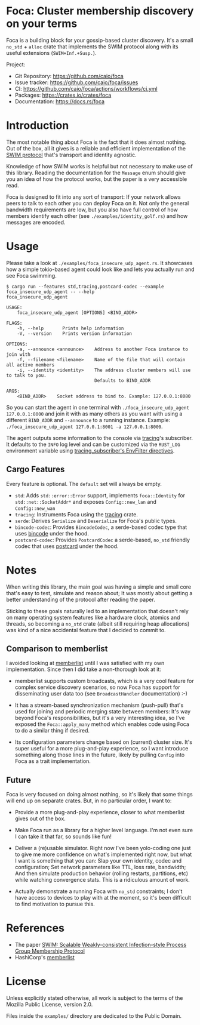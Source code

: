 # Foca: Cluster membership discovery on your terms

Foca is a building block for your gossip-based cluster discovery. It's
a small `no_std` + `alloc` crate that implements the SWIM protocol along
with its useful extensions (`SWIM+Inf.+Susp.`).

Project:

* Git Repository: https://github.com/caio/foca
* Issue tracker: https://github.com/caio/foca/issues
* CI: https://github.com/caio/foca/actions/workflows/ci.yml
* Packages: https://crates.io/crates/foca
* Documentation: https://docs.rs/foca


# Introduction

The most notable thing about Foca is the fact that it does almost
nothing. Out of the box, all it gives is a reliable and efficient
implementation of the [SWIM protocol][1] that's transport and
identity agnostic.

Knowledge of how SWIM works is helpful but not necessary to make use
of this library. Reading the documentation for the `Message` enum
should give you an idea of how the protocol works, but the paper is
a very accessible read.

Foca is designed to fit into any sort of transport: If your network
allows peers to talk to each other you can deploy Foca on it.
Not only the general bandwidth requirements are low, but you also
have full control of how members identify each other (see
`./examples/identity_golf.rs`) and how messages are encoded.


# Usage

Please take a look at `./examples/foca_insecure_udp_agent.rs`. It
showcases how a simple tokio-based agent could look like and lets
you actually run and see Foca swimming.

~~~
$ cargo run --features std,tracing,postcard-codec --example foca_insecure_udp_agent -- --help
foca_insecure_udp_agent 

USAGE:
    foca_insecure_udp_agent [OPTIONS] <BIND_ADDR>

FLAGS:
    -h, --help       Prints help information
    -V, --version    Prints version information

OPTIONS:
    -a, --announce <announce>    Address to another Foca instance to join with
    -f, --filename <filename>    Name of the file that will contain all active members
    -i, --identity <identity>    The address cluster members will use to talk to you.
                                 Defaults to BIND_ADDR

ARGS:
    <BIND_ADDR>    Socket address to bind to. Example: 127.0.0.1:8080
~~~

So you can start the agent in one terminal with
`./foca_insecure_udp_agent 127.0.0.1:8000` and join it with as many others
as you want with using a different `BIND_ADDR` and `--announce` to a
running instance. Example:
`./foca_insecure_udp_agent 127.0.0.1:8001 -a 127.0.0.1:8000`.

The agent outputs some information to the console via [tracing][]'s
subscriber. It defaults to the `INFO` log level and can be customized
via the `RUST_LOG` environment variable using [tracing_subscriber's
EnvFilter directives][dir].


## Cargo Features

Every feature is optional. The `default` set will always be empty.

* `std`: Adds `std::error::Error` support, implements `foca::Identity`
  for `std::net::SocketAddr*` and exposes `Config::new_lan` and
  `Config::new_wan`
* `tracing`: Instruments Foca using the [tracing][] crate.
* `serde`: Derives `Serialize` and `Deserialize` for Foca's public
  types.
* `bincode-codec`: Provides `BincodeCodec`, a serde-based codec type
  that uses [bincode][] under the hood.
* `postcard-codec`: Provides `PostcardCodec` a serde-based, `no_std`
  friendly codec that uses [postcard][] under the hood.


# Notes

When writing this library, the main goal was having a simple and small
core that's easy to test, simulate and reason about; It was mostly
about getting a better understanding of the protocol after reading
the paper.

Sticking to these goals naturally led to an implementation that doesn't
rely on many operating system features like a hardware clock, atomics
and threads, so becoming a `no_std` crate (albeit still requiring heap
allocations) was kind of a nice accidental feature that I decided to
commit to.


## Comparison to memberlist

I avoided looking at [memberlist][2] until I was satisfied with my
own implementation. Since then I did take a non-thorough look at it:

* memberlist supports custom broadcasts, which is a very cool feature
  for complex service discovery scenarios, so now Foca has support
  for disseminating user data too (see `BroadcastHandler`
  documentation) :-)

* It has a stream-based synchronization mechanism (push-pull) that's
  used for joining and periodic merging state between members: It's
  way beyond Foca's responsibilities, but it's a very interesting idea,
  so I've exposed the `Foca::apply_many` method which enables code
  using Foca to do a similar thing if desired.

* Its configuration parameters change based on (current) cluster
  size. It's super useful for a more plug-and-play experience, so
  I want introduce something along those lines in the future, likely
  by pulling `Config` into Foca as a trait implementation.


## Future

Foca is very focused on doing almost nothing, so it's likely that
some things will end up on separate crates. But, in no particular
order, I want to:

* Provide a more plug-and-play experience, closer to what memberlist
  gives out of the box.

* Make Foca run as a library for a higher level language. I'm not
  even sure I can take it that far, so sounds like fun!

* Deliver a (re)usable simulator. Right now I've been yolo-coding
  one just to give me more confidence on what's implemented right
  now, but what I want is something that you can: Slap your own
  identity, codec and configuration; Set network parameters like
  TTL, loss rate, bandwidth; And then simulate production behavior
  (rolling restarts, partitions, etc) while watching convergence
  stats. This is a ridiculous amount of work.

* Actually demonstrate a running Foca with `no_std` constraints; I
  don't have access to devices to play with at the moment, so
  it's been difficult to find motivation to pursue this.


# References

* The paper [SWIM: Scalable Weakly-consistent Infection-style Process Group Membership
Protocol][1]
* HashiCorp's [memberlist][2]

[1]: https://www.cs.cornell.edu/projects/Quicksilver/public_pdfs/SWIM.pdf
[2]: https://github.com/hashicorp/memberlist
[bincode]: https://github.com/bincode-org/bincode
[postcard]: https://github.com/jamesmunns/postcard
[tracing]: https://tracing.rs/
[dir]: https://tracing.rs/tracing_subscriber/struct.envfilter#directives

# License

Unless explicitly stated otherwise, all work is subject to the terms
of the Mozilla Public License, version 2.0.

Files inside the `examples/` directory are dedicated to the Public
Domain.
